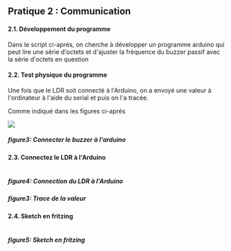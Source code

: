 <b><h2>Pratique 2 : Communication </h2></b>
<h4>2.1. Développement du programme</h4>
<p>Dans le script ci-aprés, on cherche à développer un programme arduino qui peut lire une série d'octets et d'ajuster la fréquence du buzzer passif avec la série d'octets en question</p>

<h4>2.2. Test physique du programme</h4>
<p>Une fois que le LDR soit connecté à l'Arduino, on a envoyé une valeur à l'ordinateur à l'aide du serial et puis on l'a tracée.</p>
<p>Comme indiqué dans les figures ci-aprés</p>
<img src="https://github.com/institut-galilee/2020-smart-box/blob/master/lab/2/buzzerPassif.jpg"/>
 <h5>figure3: Connecter le buzzer à l'arduino<h5/>
 
 <h4>2.3. Connectez le LDR à l'Arduino</h4>
 
<img src=""/>
<P> <P/>
 <h5> figure4: Connection du LDR à l'Arduino <h5/>
 
 <h5>figure3: Trace de la valeur<h5/>
 
 <h4>2.4. Sketch en fritzing</h4>
 <img src=""/>
<P> <P/>
 <h5> figure5: Sketch en fritzing <h5/>

